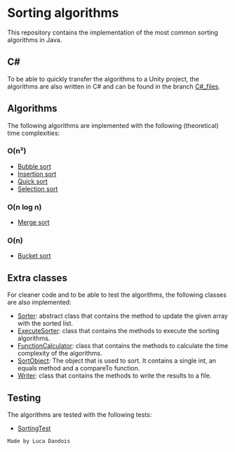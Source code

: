 # Sorting algorithms
This repository contains the implementation of the most common sorting algorithms in Java.

## C#
To be able to quickly transfer the algorithms to a Unity project, the algorithms are also written in C# and can be found in the branch [C#_files](https://github.com/zouffke/Sorting/tree/C%23_files).

## Algorithms
The following algorithms are implemented with the following (theoretical) time complexities:
### O(n²)
- [Bubble sort](https://github.com/zouffke/Sorting/blob/master/src/main/java/sorting/sorters/BubbleSort.java)
- [Insertion sort](https://github.com/zouffke/Sorting/blob/master/src/main/java/sorting/sorters/InsertionSort.java)
- [Quick sort](https://github.com/zouffke/Sorting/blob/master/src/main/java/sorting/sorters/QuickSort.java)
- [Selection sort](https://github.com/zouffke/Sorting/blob/master/src/main/java/sorting/sorters/SelectionSort.java)

### O(n log n)
- [Merge sort](https://github.com/zouffke/Sorting/blob/master/src/main/java/sorting/sorters/MergeSort.java)

### O(n)
- [Bucket sort](https://github.com/zouffke/Sorting/blob/master/src/main/java/sorting/sorters/BucketSort.java)

## Extra classes
For cleaner code and to be able to test the algorithms, the following classes are also implemented:
- [Sorter](https://github.com/zouffke/Sorting/blob/master/src/main/java/sorting/sorters/Sorter.java): abstract class that contains the method to update the given array with the sorted list.
- [ExecuteSorter](https://github.com/zouffke/Sorting/blob/master/src/main/java/sorting/ExecuteSorter.java): class that contains the methods to execute the sorting algorithms.
- [FunctionCalculator](https://github.com/zouffke/Sorting/blob/master/src/main/java/sorting/FunctionCalculator.java): class that contains the methods to calculate the time complexity of the algorithms.
- [SortObject](https://github.com/zouffke/Sorting/blob/master/src/main/java/sorting/SortObject.java): The object that is used to sort. It contains a single int, an equals method and a compareTo function.
- [Writer](https://github.com/zouffke/Sorting/blob/master/src/main/java/sorting/Writer.java): class that contains the methods to write the results to a file.

## Testing
The algorithms are tested with the following tests:
- [SortingTest](https://github.com/zouffke/Sorting/blob/master/src/test/java/sorting/SortingTest.java)

``Made by Luca Dandois``